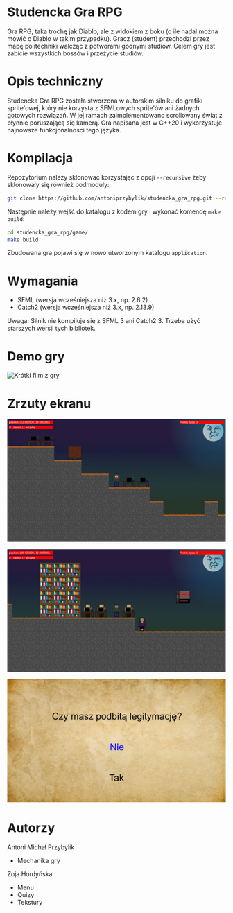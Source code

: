 # Studencka Gra RPG

Gra RPG, taka trochę jak Diablo, ale z widokiem z 
boku (o ile nadal można mówić o Diablo w takim przypadku). 
Gracz (student) przechodzi przez mapę politechniki walcząc z potworami godnymi 
studiów. Celem gry jest zabicie wszystkich bossów i
przeżycie studiów.

# Opis techniczny

Studencka Gra RPG została stworzona w autorskim silniku 
do grafiki sprite'owej, który nie korzysta z SFMLowych 
sprite'ów ani żadnych gotowych rozwiązań. W jej ramach 
zaimplementowano scrollowany świat z płynnie poruszającą się 
kamerą. Gra napisana jest w C++20 i wykorzystuje najnowsze 
funkcjonalności tego języka.

# Kompilacja

Repozytorium należy sklonować korzystając z opcji `--recursive` żeby sklonowały się również podmoduły:
```bash
git clone https://github.com/antoniprzybylik/studencka_gra_rpg.git --recursive
```

Następnie należy wejść do katalogu z kodem gry i wykonać komendę `make build`:
```bash
cd studencka_gra_rpg/game/
make build
```

Zbudowana gra pojawi się w nowo utworzonym katalogu `application`.

# Wymagania

- SFML (wersja wcześniejsza niż 3.x, np. 2.6.2)
- Catch2 (wersja wcześniejsza niż 3.x, np. 2.13.9)

Uwaga: Silnik nie kompiluje się z SFML 3 ani Catch2 3. Trzeba użyć starszych wersji tych bibliotek.

# Demo gry

![Krótki film z gry](./resources/demo.gif)

# Zrzuty ekranu

![Początek gry](./resources/screenshot1.jpg)

![Spotkanie z panią z dziekanatu](./resources/screenshot2.jpg)

![Quiz pani z dziekanatu](./resources/screenshot3.jpg)

# Autorzy

Antoni Michał Przybylik
- Mechanika gry

Zoja Hordyńska
- Menu
- Quizy
- Tekstury

